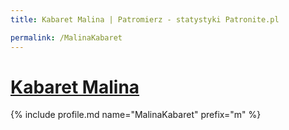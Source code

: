 ```yaml
---
title: Kabaret Malina | Patromierz - statystyki Patronite.pl

permalink: /MalinaKabaret
---
```


# [Kabaret Malina](https://patronite.pl/MalinaKabaret)

{% include profile.md name="MalinaKabaret" prefix="m" %}
